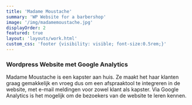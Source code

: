 ```yaml
---
title: 'Madame Moustache'
summary: 'WP Website for a barbershop'
image: '/img/madamemoustache.jpg'
displayOrder: 2
featured: true
layout: 'layouts/work.html'
custom_css: 'footer {visibility: visible; font-size:0.5rem;}'
---
```

### Wordpress Website met Google Analytics
Madame Moustache is een kapster aan huis. Ze maakt het haar klanten graag gemakkelijk en vroeg dus om een afspraaktool te integreren in de website, met e-mail meldingen voor zowel klant als kapster. Via Google Analytics is het mogelijk om de bezoekers van de website te leren kennen.
